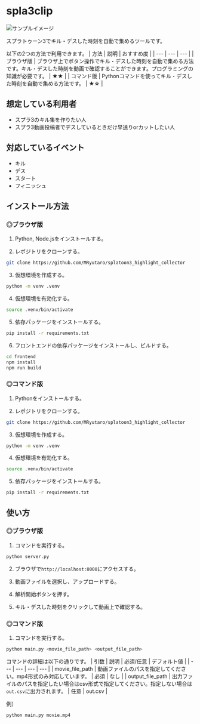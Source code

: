 # spla3clip

![サンプルイメージ](/docs/sample_image.gif)

スプラトゥーン3でキル・デスした時刻を自動で集めるツールです。

以下の2つの方法で利用できます。
| 方法 | 説明 | おすすめ度 |
| --- | --- | --- |
| ブラウザ版 | ブラウザ上でボタン操作でキル・デスした時刻を自動で集める方法です。キル・デスした時刻を動画で確認することができます。プログラミングの知識が必要です。 | ★★ |
| コマンド版 | Pythonコマンドを使ってキル・デスした時刻を自動で集める方法です。 | ★☆ |

## 想定している利用者
- スプラ3のキル集を作りたい人
- スプラ3動画投稿者でデスしているときだけ早送りorカットしたい人

## 対応しているイベント
- キル
- デス
- スタート
- フィニッシュ

## インストール方法
### ◎ブラウザ版
1. Python, Node.jsをインストールする。

2. レポジトリをクローンする。
```bash
git clone https://github.com/MRyutaro/splatoon3_highlight_collector
```

3. 仮想環境を作成する。
```bash
python -m venv .venv
```

4. 仮想環境を有効化する。
```bash
source .venv/bin/activate
```

5. 依存パッケージをインストールする。
```bash
pip install -r requirements.txt
```

6. フロントエンドの依存パッケージをインストールし、ビルドする。
```bash
cd frontend
npm install
npm run build
```

### ◎コマンド版
1. Pythonをインストールする。

2. レポジトリをクローンする。
```bash
git clone https://github.com/MRyutaro/splatoon3_highlight_collector
```

3. 仮想環境を作成する。
```bash
python -m venv .venv
```

4. 仮想環境を有効化する。
```bash
source .venv/bin/activate
```

5. 依存パッケージをインストールする。
```bash
pip install -r requirements.txt
```

## 使い方
### ◎ブラウザ版
1. コマンドを実行する。
```bash
python server.py
```

2. ブラウザで`http://localhost:8000`にアクセスする。

3. 動画ファイルを選択し、アップロードする。

4. 解析開始ボタンを押す。

5. キル・デスした時刻をクリックして動画上で確認する。

### ◎コマンド版
1. コマンドを実行する。
```bash
python main.py <movie_file_path> <output_file_path>
```
コマンドの詳細は以下の通りです。
| 引数 | 説明 | 必須/任意 | デフォルト値 |
| --- | --- | --- | --- |
| movie_file_path | 動画ファイルのパスを指定してください。mp4形式のみ対応しています。 | 必須 | なし |
| output_file_path | 出力ファイルのパスを指定したい場合はcsv形式で指定してください。指定しない場合は`out.csv`に出力されます。 | 任意 | out.csv |

例）
```bash
python main.py movie.mp4
```
